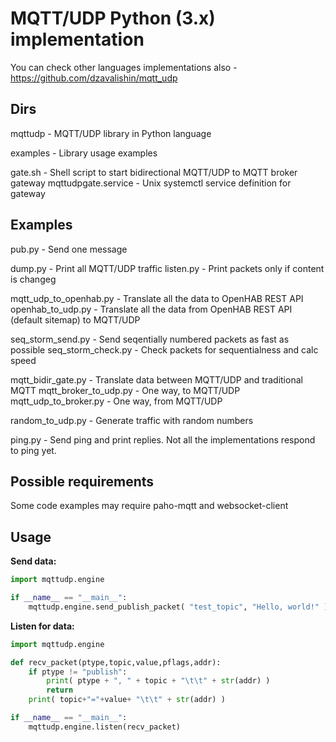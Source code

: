 # MQTT/UDP Python (3.x) implementation

You can check other languages implementations also - <https://github.com/dzavalishin/mqtt_udp>

## Dirs

  mqttudp					- MQTT/UDP library in Python language

  examples					- Library usage examples

  gate.sh					- Shell script to start bidirectional MQTT/UDP to MQTT broker gateway
  mqttudpgate.service		- Unix systemctl service definition for gateway

## Examples

  pub.py                	- Send one message

  dump.py					- Print all MQTT/UDP traffic
  listen.py					- Print packets only if content is changeg

  mqtt_udp_to_openhab.py 	- Translate all the data to OpenHAB REST API
  openhab_to_udp.py			- Translate all the data from OpenHAB REST API (default sitemap) to MQTT/UDP

  seq_storm_send.py 		- Send seqentially numbered packets as fast as possible
  seq_storm_check.py 		- Check packets for sequentialness and calc speed

  mqtt_bidir_gate.py		- Translate data between MQTT/UDP and traditional MQTT
  mqtt_broker_to_udp.py		- One way, to MQTT/UDP
  mqtt_udp_to_broker.py		- One way, from MQTT/UDP

  random_to_udp.py			- Generate traffic with random numbers

  ping.py					- Send ping and print replies. Not all the implementations respond to ping yet.

## Possible requirements

  Some code examples may require paho-mqtt and websocket-client

## Usage

**Send data:**

```python
import mqttudp.engine

if __name__ == "__main__":
    mqttudp.engine.send_publish_packet( "test_topic", "Hello, world!" )
```

**Listen for data:**

```python
import mqttudp.engine

def recv_packet(ptype,topic,value,pflags,addr):
    if ptype != "publish":
        print( ptype + ", " + topic + "\t\t" + str(addr) )
        return
    print( topic+"="+value+ "\t\t" + str(addr) )

if __name__ == "__main__":
    mqttudp.engine.listen(recv_packet)
```

